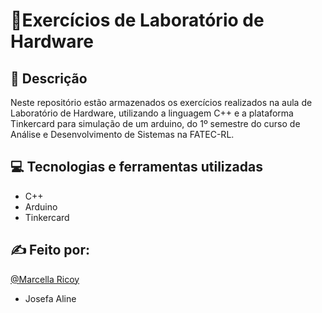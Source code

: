 # 📍Exercícios de Laboratório de Hardware

## 📝 Descrição
Neste repositório estão armazenados os exercícios realizados na aula de Laboratório de Hardware, utilizando a linguagem C++ e a plataforma Tinkercard para simulação de um arduino, do 1º semestre do curso de Análise e Desenvolvimento de Sistemas na FATEC-RL.

## 💻 Tecnologias e ferramentas utilizadas 
- C++
- Arduino
- Tinkercard

## ✍️ Feito por:
[@Marcella Ricoy](https://github.com/marcellarc)
- Josefa Aline

